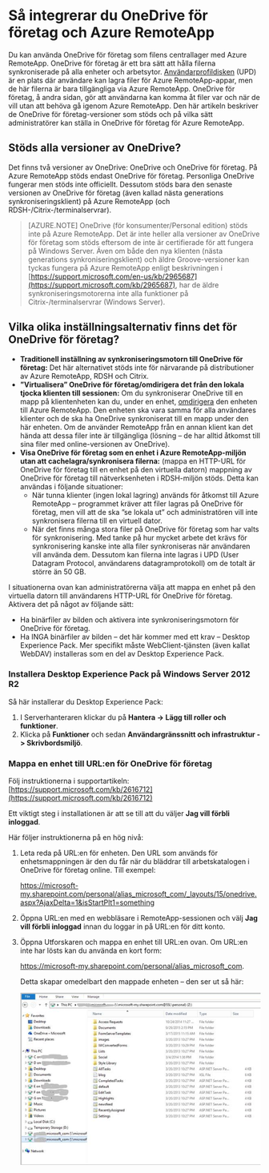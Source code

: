 <properties
   pageTitle="Så integrerar du OneDrive för företag och Azure RemoteApp | Microsoft Azure"
   description="Lär dig att använda OneDrive för företag med Azure RemoteApp."
   services="remoteapp"
   documentationCenter=""
   authors="pavithir"
   manager="mbaldwin"
   editor=""/>

<tags
   ms.service="remoteapp"
   ms.devlang="na"
   ms.topic="hero-article"
   ms.tgt_pltfrm="na"
   ms.workload="compute"
   ms.date="03/31/2016"
   ms.author="elizapo"/>

# Så integrerar du OneDrive för företag och Azure RemoteApp

Du kan använda OneDrive för företag som filens centrallager med Azure RemoteApp. OneDrive för företag är ett bra sätt att hålla filerna synkroniserade på alla enheter och arbetsytor.  [Användarprofildisken](remoteapp-upd.md) (UPD) är en plats där användare kan lagra filer för Azure RemoteApp-appar, men de här filerna är bara tillgängliga via Azure RemoteApp. OneDrive för företag, å andra sidan, gör att användarna kan komma åt filer var och när de vill utan att behöva gå igenom Azure RemoteApp. Den här artikeln beskriver de OneDrive för företag-versioner som stöds och på vilka sätt administratörer kan ställa in OneDrive för företag för Azure RemoteApp.

## Stöds alla versioner av OneDrive?

Det finns två versioner av OneDrive: OneDrive och OneDrive för företag. På Azure RemoteApp stöds endast OneDrive för företag. Personliga OneDrive fungerar men stöds inte officiellt. Dessutom stöds bara den senaste versionen av OneDrive för företag (även kallad nästa generations synkroniseringsklient) på Azure RemoteApp (och RDSH-/Citrix-/terminalservrar).

>[AZURE.NOTE]  OneDrive (för konsumenter/Personal edition) stöds inte på Azure RemoteApp. Det är inte heller alla versioner av OneDrive för företag som stöds eftersom de inte är certifierade för att fungera på Windows Server. Även om både den nya klienten (nästa generations synkroniseringsklient) och äldre Groove-versioner kan tyckas fungera på Azure RemoteApp enligt beskrivningen i [https://support.microsoft.com/en-us/kb/2965687](https://support.microsoft.com/kb/2965687), har de äldre synkroniseringsmotorerna inte alla funktioner på Citrix-/terminalservrar (Windows Server).

## Vilka olika inställningsalternativ finns det för OneDrive för företag?

- **Traditionell inställning av synkroniseringsmotorn till OneDrive för företag:** Det här alternativet stöds inte för närvarande på distributioner av Azure RemoteApp, RDSH och Citrix.
- **”Virtualisera” OneDrive för företag/omdirigera det från den lokala tjocka klienten till sessionen:** Om du synkroniserar OneDrive till en mapp på klientenheten kan du, under en enhet, [omdirigera](remoteapp-redirection.md) den enheten till Azure RemoteApp. Den enheten ska vara samma för alla användares klienter och de ska ha OneDrive synkroniserat till en mapp under den här enheten. Om de använder RemoteApp från en annan klient kan det hända att dessa filer inte är tillgängliga (lösning – de har alltid åtkomst till sina filer med online-versionen av OneDrive). 
- **Visa OneDrive för företag som en enhet i Azure RemoteApp-miljön utan att cachelagra/synkronisera filerna:** (mappa en HTTP-URL för OneDrive för företag till en enhet på den virtuella datorn) mappning av OneDrive för företag till nätverksenheten i RDSH-miljön stöds. Detta kan användas i följande situationer: 
    - När tunna klienter (ingen lokal lagring) används för åtkomst till Azure RemoteApp – programmet kräver att filer lagras på OneDrive för företag, men vill att de ska ”se lokala ut” och administratören vill inte synkronisera filerna till en virtuell dator.
    - När det finns många stora filer på OneDrive för företag som har valts för synkronisering. Med tanke på hur mycket arbete det krävs för synkronisering kanske inte alla filer synkroniseras när användaren vill använda dem. Dessutom kan filerna inte lagras i UPD (User Datagram Protocol, användarens datagramprotokoll) om de totalt är större än 50 GB.

I situationerna ovan kan administratörerna välja att mappa en enhet på den virtuella datorn till användarens HTTP-URL för OneDrive för företag. Aktivera det på något av följande sätt:

- Ha binärfiler av bilden och aktivera inte synkroniseringsmotorn för OneDrive för företag.
- Ha INGA binärfiler av bilden – det här kommer med ett krav – Desktop Experience Pack. Mer specifikt måste WebClient-tjänsten (även kallat WebDAV) installeras som en del av Desktop Experience Pack. 

### Installera Desktop Experience Pack på Windows Server 2012 R2
Så här installerar du Desktop Experience Pack: 

1. I Serverhanteraren klickar du på **Hantera -> Lägg till roller och funktioner**.
2. Klicka på **Funktioner** och sedan **Användargränssnitt och infrastruktur -> Skrivbordsmiljö**.

### Mappa en enhet till URL:en för OneDrive för företag

Följ instruktionerna i supportartikeln: [https://support.microsoft.com/kb/2616712](https://support.microsoft.com/kb/2616712)
 
Ett viktigt steg i installationen är att se till att du väljer **Jag vill förbli inloggad**.

Här följer instruktionerna på en hög nivå:

1.  Leta reda på URL:en för enheten. Den URL som används för enhetsmappningen är den du får när du bläddrar till arbetskatalogen i OneDrive för företag online. Till exempel:
 
    https://microsoft-my.sharepoint.com/personal/alias_microsoft_com/_layouts/15/onedrive.aspx?AjaxDelta=1&isStartPlt1=something
2.  Öppna URL:en med en webbläsare i RemoteApp-sessionen och välj **Jag vill förbli inloggad** innan du loggar in på URL:en för ditt konto.
3.  Öppna Utforskaren och mappa en enhet till URL:en ovan. Om URL:en inte har lösts kan du använda en kort form:
    
    https://microsoft-my.sharepoint.com/personal/alias_microsoft_com. 

    Detta skapar omedelbart den mappade enheten – den ser ut så här:
 
    ![OneDrive för företag som en mappad nätverksenhet](./media/remoteapp-onedrive/ra-mappeddrive.png)


<!--HONumber=Jun16_HO2-->


